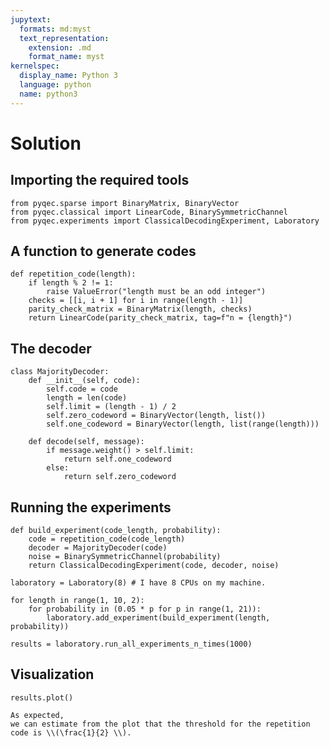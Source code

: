 ```yaml
---
jupytext:
  formats: md:myst
  text_representation:
    extension: .md
    format_name: myst
kernelspec:
  display_name: Python 3
  language: python
  name: python3
---
```


# Solution

## Importing the required tools

```{code-cell} ipython3
from pyqec.sparse import BinaryMatrix, BinaryVector
from pyqec.classical import LinearCode, BinarySymmetricChannel
from pyqec.experiments import ClassicalDecodingExperiment, Laboratory
```

## A function to generate codes

```{code-cell} ipython3
def repetition_code(length):
    if length % 2 != 1:
        raise ValueError("length must be an odd integer")
    checks = [[i, i + 1] for i in range(length - 1)]
    parity_check_matrix = BinaryMatrix(length, checks)
    return LinearCode(parity_check_matrix, tag=f"n = {length}")
```

## The decoder

```{code-cell} ipython
class MajorityDecoder:
    def __init__(self, code):
        self.code = code
        length = len(code)
        self.limit = (length - 1) / 2 
        self.zero_codeword = BinaryVector(length, list())
        self.one_codeword = BinaryVector(length, list(range(length)))

    def decode(self, message):
        if message.weight() > self.limit:
            return self.one_codeword
        else:
            return self.zero_codeword
```

## Running the experiments

```{code-cell} ipython
def build_experiment(code_length, probability):
    code = repetition_code(code_length)
    decoder = MajorityDecoder(code)
    noise = BinarySymmetricChannel(probability)
    return ClassicalDecodingExperiment(code, decoder, noise)

laboratory = Laboratory(8) # I have 8 CPUs on my machine.

for length in range(1, 10, 2):
    for probability in (0.05 * p for p in range(1, 21)):
        laboratory.add_experiment(build_experiment(length, probability))

results = laboratory.run_all_experiments_n_times(1000)
```

## Visualization


```{code-cell} ipython
results.plot()
```

```{note}
As expected,
we can estimate from the plot that the threshold for the repetition code is \\(\frac{1}{2} \\).
```
